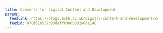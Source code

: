 ```yaml
---
title: Comments for Digital Content and Development
params:
  feedlink: https://blogs.bath.ac.uk/digital-content-and-development/comments/feed/
  feedid: 070d616537b93deff0000b83266de148
---
```

